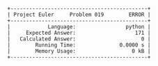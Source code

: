     +--------------------------------------------+
    | Project Euler     Problem 019        ERROR |
    +--------------------------------------------+
    |            Language:                python |
    |     Expected Answer:                   171 |
    |   Calculated Answer:                     0 |
    |        Running Time:              0.0000 s |
    |        Memory Usage:                  0 kB |
    +--------------------------------------------+
